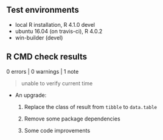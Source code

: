 ## Test environments
* local R installation, R 4.1.0 devel
* ubuntu 16.04 (on travis-ci), R 4.0.2
* win-builder (devel)

## R CMD check results

0 errors | 0 warnings | 1 note
> unable to verify current time

* An upgrade:

  1. Replace the class of result from `tibble` to `data.table`
  
  2. Remove some package dependencies
  
  3. Some code improvements
